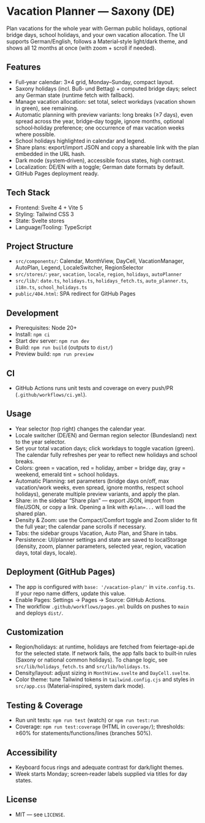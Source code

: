 # Vacation Planner — Saxony (DE)

Plan vacations for the whole year with German public holidays, optional bridge days, school holidays, and your own vacation allocation. The UI supports German/English, follows a Material‑style light/dark theme, and shows all 12 months at once (with zoom + scroll if needed).

## Features
- Full‑year calendar: 3×4 grid, Monday–Sunday, compact layout.
- Saxony holidays (incl. Buß‑ und Bettag) + computed bridge days; select any German state (runtime fetch with fallback).
- Manage vacation allocation: set total, select workdays (vacation shown in green), see remaining.
- Automatic planning with preview variants: long breaks (≥7 days), even spread across the year, bridge‑day toggle, ignore months, optional school‑holiday preference; one occurrence of max vacation weeks where possible.
- School holidays highlighted in calendar and legend.
- Share plans: export/import JSON and copy a shareable link with the plan embedded in the URL hash.
- Dark mode (system‑driven), accessible focus states, high contrast.
- Localization: DE/EN with a toggle; German date formats by default.
- GitHub Pages deployment ready.

## Tech Stack
- Frontend: Svelte 4 + Vite 5
- Styling: Tailwind CSS 3
- State: Svelte stores
- Language/Tooling: TypeScript

## Project Structure
- `src/components/`: Calendar, MonthView, DayCell, VacationManager, AutoPlan, Legend, LocaleSwitcher, RegionSelector
- `src/stores/`: `year`, `vacation`, `locale`, `region`, `holidays`, `autoPlanner`
- `src/lib/`: `date.ts`, `holidays.ts`, `holidays_fetch.ts`, `auto_planner.ts`, `i18n.ts`, `school_holidays.ts`
- `public/404.html`: SPA redirect for GitHub Pages

## Development
- Prerequisites: Node 20+
- Install: `npm ci`
- Start dev server: `npm run dev`
- Build: `npm run build` (outputs to `dist/`)
- Preview build: `npm run preview`

## CI
- GitHub Actions runs unit tests and coverage on every push/PR (`.github/workflows/ci.yml`).

## Usage
- Year selector (top right) changes the calendar year.
- Locale switcher (DE/EN) and German region selector (Bundesland) next to the year selector.
- Set your total vacation days; click workdays to toggle vacation (green). The calendar fully refreshes per year to reflect new holidays and school breaks.
- Colors: green = vacation, red = holiday, amber = bridge day, gray = weekend, emerald tint = school holidays.
- Automatic Planning: set parameters (bridge days on/off, max vacation/work weeks, even spread, ignore months, respect school holidays), generate multiple preview variants, and apply the plan.
- Share: in the sidebar “Share plan” — export JSON, import from file/JSON, or copy a link. Opening a link with `#plan=...` will load the shared plan.
- Density & Zoom: use the Compact/Comfort toggle and Zoom slider to fit the full year; the calendar pane scrolls if necessary.
- Tabs: the sidebar groups Vacation, Auto Plan, and Share in tabs.
- Persistence: UI/planner settings and state are saved to localStorage (density, zoom, planner parameters, selected year, region, vacation days, total days, locale).

## Deployment (GitHub Pages)
- The app is configured with `base: '/vacation-plan/'` in `vite.config.ts`. If your repo name differs, update this value.
- Enable Pages: Settings → Pages → Source: GitHub Actions.
- The workflow `.github/workflows/pages.yml` builds on pushes to `main` and deploys `dist/`.

## Customization
- Region/holidays: at runtime, holidays are fetched from feiertage-api.de for the selected state. If network fails, the app falls back to built‑in rules (Saxony or national common holidays). To change logic, see `src/lib/holidays_fetch.ts` and `src/lib/holidays.ts`.
- Density/layout: adjust sizing in `MonthView.svelte` and `DayCell.svelte`.
- Color theme: tune Tailwind tokens in `tailwind.config.cjs` and styles in `src/app.css` (Material‑inspired, system dark mode).

## Testing & Coverage
- Run unit tests: `npm run test` (watch) or `npm run test:run`
- Coverage: `npm run test:coverage` (HTML in `coverage/`); thresholds: ≥60% for statements/functions/lines (branches 50%).

## Accessibility
- Keyboard focus rings and adequate contrast for dark/light themes.
- Week starts Monday; screen‑reader labels supplied via titles for day states.

## License
- MIT — see `LICENSE`.
